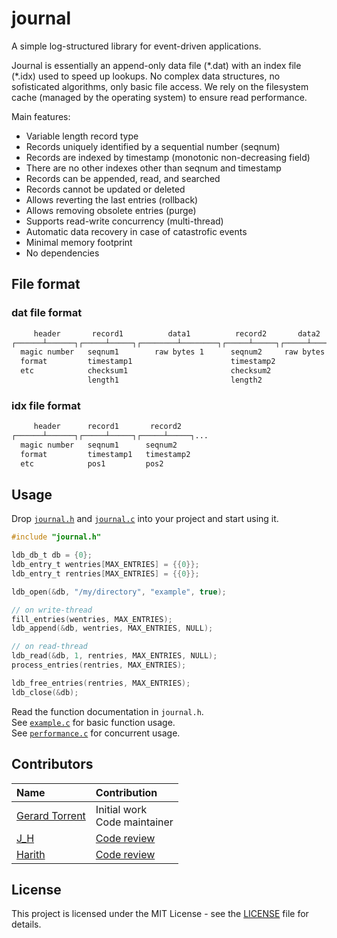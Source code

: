 # journal

A simple log-structured library for event-driven applications.

Journal is essentially an append-only data file (\*.dat) with an index file (\*.idx) used to speed up lookups.
No complex data structures, no sofisticated algorithms, only basic file access.
We rely on the filesystem cache (managed by the operating system) to ensure read performance.

Main features:

* Variable length record type
* Records uniquely identified by a sequential number (seqnum)
* Records are indexed by timestamp (monotonic non-decreasing field)
* There are no other indexes other than seqnum and timestamp
* Records can be appended, read, and searched
* Records cannot be updated or deleted
* Allows reverting the last entries (rollback)
* Allows removing obsolete entries (purge)
* Supports read-write concurrency (multi-thread)
* Automatic data recovery in case of catastrofic events
* Minimal memory footprint
* No dependencies

## File format

### dat file format

```txt
     header       record1          data1          record2       data2
┌──────┴──────┐┌─────┴─────┐┌────────┴────────┐┌─────┴─────┐┌─────┴─────┐...
  magic number   seqnum1        raw bytes 1      seqnum2     raw bytes 2
  format         timestamp1                      timestamp2
  etc            checksum1                       checksum2
                 length1                         length2
```

### idx file format

```txt
     header      record1       record2
┌──────┴──────┐┌─────┴─────┐┌─────┴─────┐...
  magic number   seqnum1      seqnum2
  format         timestamp1   timestamp2
  etc            pos1         pos2
```

## Usage

Drop [`journal.h`](journal.h) and [`journal.c`](journal.c) into your project and start using it.

```c
#include "journal.h"

ldb_db_t db = {0};
ldb_entry_t wentries[MAX_ENTRIES] = {{0}};
ldb_entry_t rentries[MAX_ENTRIES] = {{0}};

ldb_open(&db, "/my/directory", "example", true);

// on write-thread
fill_entries(wentries, MAX_ENTRIES);
ldb_append(&db, wentries, MAX_ENTRIES, NULL);

// on read-thread
ldb_read(&db, 1, rentries, MAX_ENTRIES, NULL);
process_entries(rentries, MAX_ENTRIES);

ldb_free_entries(rentries, MAX_ENTRIES);
ldb_close(&db);
```

Read the function documentation in `journal.h`.<br/>
See [`example.c`](example.c) for basic function usage.<br/>
See [`performance.c`](performance.c) for concurrent usage.

## Contributors

| Name | Contribution |
|:-----|:-------------|
| [Gerard Torrent](https://github.com/torrentg/) | Initial work<br/>Code maintainer|
| [J_H](https://codereview.stackexchange.com/users/145459/j-h) | [Code review ](https://codereview.stackexchange.com/questions/291660/a-c-header-only-log-structured-database) |
| [Harith](https://codereview.stackexchange.com/users/265278/harith) | [Code review ](https://codereview.stackexchange.com/questions/291660/a-c-header-only-log-structured-database) |

## License

This project is licensed under the MIT License - see the [LICENSE](LICENSE) file for details.
